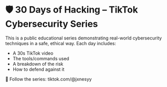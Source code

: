 # 🛡️ 30 Days of Hacking – TikTok Cybersecurity Series

This is a public educational series demonstrating real-world cybersecurity techniques in a safe, ethical way. Each day includes:
- A 30s TikTok video
- The tools/commands used
- A breakdown of the risk
- How to defend against it

🔗 Follow the series: tiktok.com/@jxnesyy
